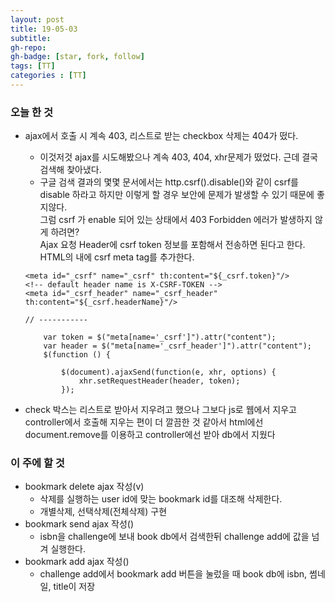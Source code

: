 ```yaml
---
layout: post
title: 19-05-03
subtitle: 
gh-repo: 
gh-badge: [star, fork, follow]
tags: [TT]
categories : [TT]
---
```


### 오늘 한 것 
- ajax에서 호출 시 계속 403, 리스트로 받는 checkbox 삭제는 404가 떴다.
    - 이것저것 ajax를 시도해봤으나 계속 403, 404, xhr문제가 떴었다. 근데 결국 검색해 찾아냈다.
    - 구글 검색 결과의 몇몇 문서에서는 http.csrf().disable()와 같이 csrf를 disable 하라고 하지만 이렇게 할 경우 보안에 문제가 발생할 수 있기 때문에 좋지않다.  
    그럼 csrf 가 enable 되어 있는 상태에서 403 Forbidden 에러가 발생하지 않게 하려면?   
    Ajax 요청 Header에 csrf token 정보를 포함해서 전송하면 된다고 한다.  
    HTML의 <head> 내에 csrf meta tag를 추가한다.

    ~~~
    <meta id="_csrf" name="_csrf" th:content="${_csrf.token}"/>
    <!-- default header name is X-CSRF-TOKEN -->
    <meta id="_csrf_header" name="_csrf_header" th:content="${_csrf.headerName}"/>

    // -----------

        var token = $("meta[name='_csrf']").attr("content");
        var header = $("meta[name='_csrf_header']").attr("content");
        $(function () {

            $(document).ajaxSend(function(e, xhr, options) {
                xhr.setRequestHeader(header, token);
            });
    ~~~

- check 박스는 리스트로 받아서 지우려고 했으나 그보다 js로 웹에서 지우고 controller에서 호출해 지우는 편이 더 깔끔한 것 같아서 html에선 document.remove를 이용하고 controller에선 받아 db에서 지웠다

### 이 주에 할 것

- bookmark delete ajax 작성(v)
    - 삭제를 실행하는 user id에 맞는 bookmark id를 대조해 삭제한다.
    - 개별삭제, 선택삭제(전체삭제) 구현
- bookmark send ajax 작성()
    - isbn을 challenge에 보내 book db에서 검색한뒤 challenge add에 값을 넘겨 실행한다.
- bookmark add ajax 작성()
    - challenge add에서 bookmark add 버튼을 눌렀을 때 book db에 isbn, 썸네일, title이 저장
